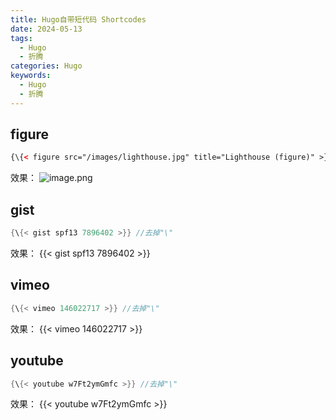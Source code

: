 ```yaml
---
title: Hugo自带短代码 Shortcodes
date: 2024-05-13
tags:
  - Hugo
  - 折腾
categories: Hugo
keywords:
  - Hugo
  - 折腾
---
```

## figure

```html
{\{< figure src="/images/lighthouse.jpg" title="Lighthouse (figure)" >}} //去掉"\"
```


效果：
![image.png](https://img.i-fay.com/blog-pic/2024/05/b6a151c15bb8f27e76abc816bf8c0e6b.png)


## gist

```java
{\{< gist spf13 7896402 >}} //去掉"\"
```

效果：
{{< gist spf13 7896402 >}}
## vimeo

```java
{\{< vimeo 146022717 >}} //去掉"\"
```

效果：
{{< vimeo 146022717 >}}
## youtube

```java
{\{< youtube w7Ft2ymGmfc >}} //去掉"\"
```

效果：
{{< youtube w7Ft2ymGmfc >}}

